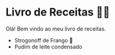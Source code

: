 # Livro de Receitas :man_cook:



Olá! Bem vindo ao meu livro de receitas.

- Strogonoff de Frango :chicken:
- Pudim de leite condensado



